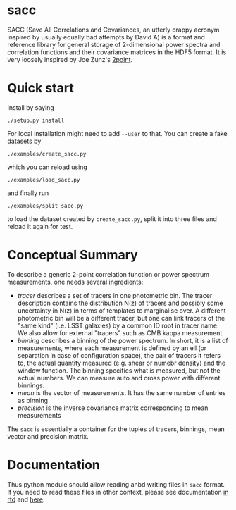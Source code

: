 # sacc

SACC (Save All Correlations and Covariances, an utterly crappy acronym inspired by usually equally bad attempts by David A) is  a format and reference library for general storage of 2-dimensional power spectra and correlation functions and their covariance matrices in the HDF5 format. It is very loosely inspired by Joe Zunz's [2point](https://github.com/joezuntz/2point).

# Quick start

Install by saying

```
./setup.py install
```
For local installation might need to add `--user` to that.
You can create a fake datasets by 
```
./examples/create_sacc.py
```
which you can reload using
```
./examples/load_sacc.py
```
and finally run 
```
./examples/split_sacc.py
```
to load the dataset created by `create_sacc.py`, split it into three files and reload it again for test.

# Conceptual Summary

To describe a generic 2-point correlation function or power spectrum
measurements, one needs several ingredients:

 * *tracer* describes a set of tracers in one photometric bin. The
   tracer description contains the distribution N(z) of tracers and
   possibly some uncertainty in N(z) in terms of templates to
   marginalise over. A different photometric bin will be a different
   tracer, but one can link tracers of the "same kind" (i.e. LSST
   galaxies) by a common ID root in tracer name. We also allow for
   external "tracers" such as CMB kappa measurement.
 * *binning* describes a binning of the power spectrum. In short, it
   is a list of measurements, where each measurement is defined by an
   ell (or separation in case of configuration space), the pair of
   tracers it refers to, the actual quantity measured (e.g. shear or
   numebr density) and the window function. The binning specifies
   what is measured, but not the actual numbers. We can measure auto
   and cross power with different binnings.
 * *mean* is the vector of measurements. It has the same number of
   entries as binning
 * *precision* is the inverse covariance matrix corresponding to mean
   measurements
   
The `sacc` is essentially a container for the tuples of tracers,
binnings, mean vector and precision matrix. 

# Documentation

Thus python module should allow reading anbd writing files in `sacc`
format. If you need to read these files in other context, please see
documentation [in rtd](https://sacc.readthedocs.io/en/latest/) and
[here](doc/format.md).
